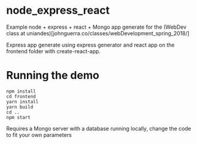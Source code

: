 # node_express_react

Example node + express + react + Mongo app generate for the (WebDev class at uniandes)[johnguerra.co/classes/webDevelopment_spring_2018/]

Express app generate using express generator and react app on the frontend folder with create-react-app.

# Running the demo

```
npm install
cd frontend
yarn install
yarn build
cd ..
npm start
```

Requires a Mongo server with a database running locally, change the code to fit your own parameters

